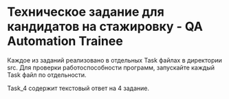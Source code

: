 # Техническое задание для кандидатов на стажировку - QA Automation Trainee

Каждое из заданий реализовано в отдельных Task файлах в директории src.
Для проверки работоспособности программ, запускайте каждый Task файл по отдельности.

Task_4 содержит текстовый ответ на 4 задание.